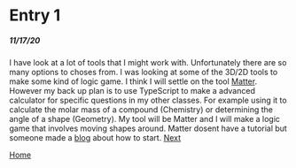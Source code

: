# Entry 1
##### 11/17/20

 I have look at a lot of tools that I might work with. Unfortunately there are so many options to choses from. I was looking at some of the 3D/2D tools to make some kind of logic game. I think I will settle on the tool [Matter](https://brm.io/matter-js/). However my back up plan is to use TypeScript to make a advanced calculator for specific questions in my other classes. For example using it to calculate the molar mass of a compound (Chemistry) or determining the angle of a shape (Geometry). My tool will be Matter and I will make a logic game that involves moving shapes around. Matter dosent have a tutorial but someone made a [blog](https://blog.alexandergottlieb.com/matter-js-the-missing-tutorial-70aafc06b167) about how to start.
[Next](entry02.md)

[Home](../README.md)
